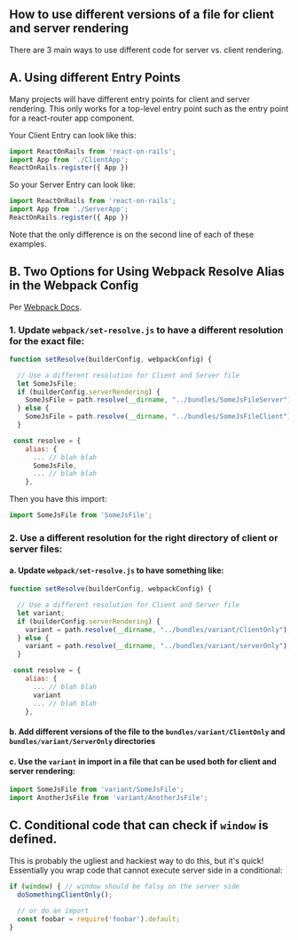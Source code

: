 ## How to use different versions of a file for client and server rendering

There are 3 main ways to use different code for server vs. client rendering.

## A. Using different Entry Points
Many projects will have different entry points for client and server rendering. This only works for a top-level entry point such as the entry point for a react-router app component.

Your Client Entry can look like this:

```js
import ReactOnRails from 'react-on-rails';
import App from './ClientApp';
ReactOnRails.register({ App })
```

So your Server Entry can look like:

```js
import ReactOnRails from 'react-on-rails';
import App from './ServerApp';
ReactOnRails.register({ App })
```

Note that the only difference is on the second line of each of these examples.

## B. Two Options for Using Webpack Resolve Alias in the Webpack Config
Per [Webpack Docs](https://webpack.js.org/configuration/resolve/#resolve-alias).

### 1. Update `webpack/set-resolve.js` to have a different resolution for the exact file:

```js
function setResolve(builderConfig, webpackConfig) {

  // Use a different resolution for Client and Server file
  let SomeJsFile;
  if (builderConfig.serverRendering) {
    SomeJsFile = path.resolve(__dirname, "../bundles/SomeJsFileServer");
  } else {
    SomeJsFile = path.resolve(__dirname, "../bundles/SomeJsFileClient");
  }

 const resolve = {
    alias: {
      ... // blah blah
      SomeJsFile,
      ... // blah blah
    },
```

Then you have this import:

```js
import SomeJsFile from 'SomeJsFile';
```

### 2. Use a different resolution for the right directory of client or server files:

#### a. Update `webpack/set-resolve.js` to have something like:
```js
function setResolve(builderConfig, webpackConfig) {

  // Use a different resolution for Client and Server file
  let variant;
  if (builderConfig.serverRendering) {
    variant = path.resolve(__dirname, "../bundles/variant/ClientOnly");
  } else {
    variant = path.resolve(__dirname, "../bundles/variant/serverOnly");
  }

 const resolve = {
    alias: {
      ... // blah blah
      variant
      ... // blah blah
    },
```

#### b. Add different versions of the file to the `bundles/variant/ClientOnly` and `bundles/variant/ServerOnly` directories

#### c. Use the `variant` in import in a file that can be used both for client and server rendering:

```js
import SomeJsFile from 'variant/SomeJsFile';
import AnotherJsFile from 'variant/AnotherJsFile';
```

## C. Conditional code that can check if `window` is defined.

This is probably the ugliest and hackiest way to do this, but it's quick! Essentially you wrap code that cannot execute server side in a conditional:

```js
if (window) { // window should be falsy on the server side
  doSomethingClientOnly();
  
  // or do an import
  const foobar = require('foobar').default;
}
```
